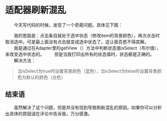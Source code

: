适配器刷新混乱
===========

　　今天写代码的时候，发现了一个奇葩问题。具体见下图：

　　我的思路是：点击条目就处于选中状态（修改item的背景颜色），再次点击时取消选中。可是最上面没有点击就变成选中状态了，这让我百思不得其解。
　　我是通过在Adapter里的getView（）方法中判断状态值isSelect（布尔值），来改变选中状态的。
　　但是当我打印出所有的状态值时，状态都是正确的。
　　解决方法：
>当isSelect为true时设置背景颜色（蓝色），当isSelect为false时设置背景颜色为默认的颜色（白色）

结束语
---------------
　　虽然解决了这个问题，但是并没有找到导致刷新混乱的原因。如果你可以分析出具体的原因请在评论中告诉我，万分感激。